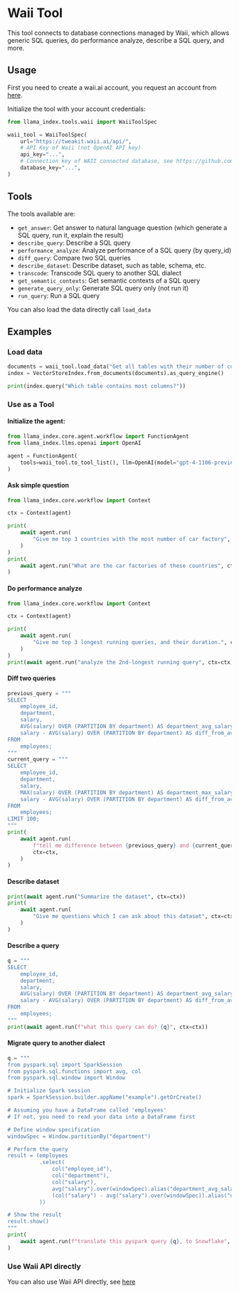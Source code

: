 # Waii Tool

This tool connects to database connections managed by Waii, which allows generic SQL queries, do performance analyze, describe a SQL query, and more.

## Usage

First you need to create a waii.ai account, you request an account from [here](https://waii.ai/).

Initialize the tool with your account credentials:

```python
from llama_index.tools.waii import WaiiToolSpec

waii_tool = WaiiToolSpec(
    url="https://tweakit.waii.ai/api/",
    # API Key of Waii (not OpenAI API key)
    api_key="...",
    # Connection key of WAII connected database, see https://github.com/waii-ai/waii-sdk-py#get-connections
    database_key="...",
)
```

## Tools

The tools available are:

- `get_answer`: Get answer to natural language question (which generate a SQL query, run it, explain the result)
- `describe_query`: Describe a SQL query
- `performance_analyze`: Analyze performance of a SQL query (by query_id)
- `diff_query`: Compare two SQL queries
- `describe_dataset`: Describe dataset, such as table, schema, etc.
- `transcode`: Transcode SQL query to another SQL dialect
- `get_semantic_contexts`: Get semantic contexts of a SQL query
- `generate_query_only`: Generate SQL query only (not run it)
- `run_query`: Run a SQL query

You can also load the data directly call `load_data`

## Examples

### Load data

```python
documents = waii_tool.load_data("Get all tables with their number of columns")
index = VectorStoreIndex.from_documents(documents).as_query_engine()

print(index.query("Which table contains most columns?"))
```

### Use as a Tool

#### Initialize the agent:

```python
from llama_index.core.agent.workflow import FunctionAgent
from llama_index.llms.openai import OpenAI

agent = FunctionAgent(
    tools=waii_tool.to_tool_list(), llm=OpenAI(model="gpt-4-1106-preview")
)
```

#### Ask simple question

```python
from llama_index.core.workflow import Context

ctx = Context(agent)

print(
    await agent.run(
        "Give me top 3 countries with the most number of car factory", ctx=ctx
    )
)
print(
    await agent.run("What are the car factories of these countries", ctx=ctx)
)
```

#### Do performance analyze

```python
from llama_index.core.workflow import Context

ctx = Context(agent)

print(
    await agent.run(
        "Give me top 3 longest running queries, and their duration.", ctx=ctx
    )
)
print(await agent.run("analyze the 2nd-longest running query", ctx=ctx))
```

#### Diff two queries

```python
previous_query = """
SELECT
    employee_id,
    department,
    salary,
    AVG(salary) OVER (PARTITION BY department) AS department_avg_salary,
    salary - AVG(salary) OVER (PARTITION BY department) AS diff_from_avg
FROM
    employees;
"""
current_query = """
SELECT
    employee_id,
    department,
    salary,
    MAX(salary) OVER (PARTITION BY department) AS department_max_salary,
    salary - AVG(salary) OVER (PARTITION BY department) AS diff_from_avg
FROM
    employees;
LIMIT 100;
"""
print(
    await agent.run(
        f"tell me difference between {previous_query} and {current_query}",
        ctx=ctx,
    )
)
```

#### Describe dataset

```python
print(await agent.run("Summarize the dataset", ctx=ctx))
print(
    await agent.run(
        "Give me questions which I can ask about this dataset", ctx=ctx
    )
)
```

#### Describe a query

```python
q = """
SELECT
    employee_id,
    department,
    salary,
    AVG(salary) OVER (PARTITION BY department) AS department_avg_salary,
    salary - AVG(salary) OVER (PARTITION BY department) AS diff_from_avg
FROM
    employees;
"""
print(await agent.run(f"what this query can do? {q}", ctx=ctx))
```

#### Migrate query to another dialect

```python
q = """
from pyspark.sql import SparkSession
from pyspark.sql.functions import avg, col
from pyspark.sql.window import Window

# Initialize Spark session
spark = SparkSession.builder.appName("example").getOrCreate()

# Assuming you have a DataFrame called 'employees'
# If not, you need to read your data into a DataFrame first

# Define window specification
windowSpec = Window.partitionBy("department")

# Perform the query
result = (employees
          .select(
              col("employee_id"),
              col("department"),
              col("salary"),
              avg("salary").over(windowSpec).alias("department_avg_salary"),
              (col("salary") - avg("salary").over(windowSpec)).alias("diff_from_avg")
          ))

# Show the result
result.show()
"""
print(
    await agent.run(f"translate this pyspark query {q}, to Snowflake", ctx=ctx)
)
```

### Use Waii API directly

You can also use Waii API directly, see [here](https://github.com/waii-ai/waii-sdk-py)
